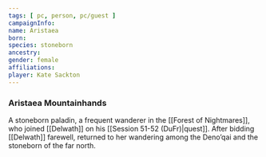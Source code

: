```yaml
---
tags: [ pc, person, pc/guest ]
campaignInfo: 
name: Aristaea
born: 
species: stoneborn
ancestry: 
gender: female
affiliations: 
player: Kate Sackton
---
```

### Aristaea Mountainhands

A stoneborn paladin, a frequent wanderer in the [[Forest of Nightmares]], who joined [[Delwath]] on his [[Session 51-52 (DuFr)|quest]]. After bidding [[Delwath]] farewell, returned to her wandering among the Deno’qai and the stoneborn of the far north.
